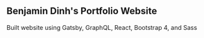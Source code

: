 ## Benjamin Dinh's Portfolio Website

Built website using Gatsby, GraphQL, React, Bootstrap 4, and Sass
